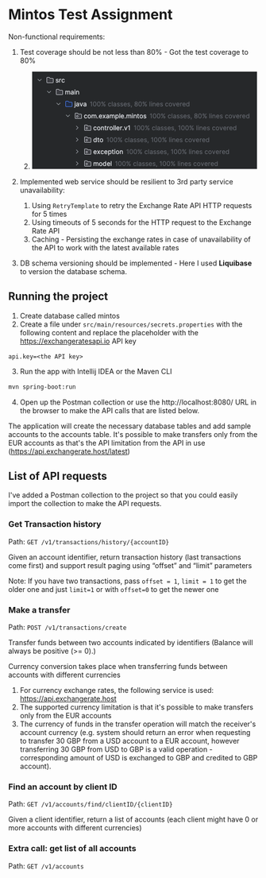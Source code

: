 # Mintos Test Assignment

Non-functional requirements:
1. Test coverage should be not less than 80% - Got the test coverage to 80% 
   
   2. ![Test coverage](test_coverage.png)
2. Implemented web service should be resilient to 3rd party service unavailability:
   1. Using `RetryTemplate` to retry the Exchange Rate API HTTP requests for 5 times 
   2. Using timeouts of 5 seconds for the HTTP request to the Exchange Rate API
   3. Caching - Persisting the exchange rates in case of unavailability of the API to work with the latest available rates
3. DB schema versioning should be implemented - Here I used **Liquibase** to version the database schema.

## Running the project

1. Create database called mintos
2. Create a file under `src/main/resources/secrets.properties` with the following content and replace the placeholder with the https://exchangeratesapi.io API key

```properties
api.key=<the API key>
```

3. Run the app with Intellij IDEA or the Maven CLI

```bash
mvn spring-boot:run
```

4. Open up the Postman collection or use the http://localhost:8080/ URL in the browser to make the API calls that are listed below.

The application will create the necessary database tables and add sample accounts to the accounts table. 
It's possible to make transfers only from the EUR accounts as that's the API limitation from the API in use (https://api.exchangerate.host/latest)

## List of API requests
I've added a Postman collection to the project so that you could easily import the collection to make the API requests.


### Get Transaction history 

Path: `GET /v1/transactions/history/{accountID}`

Given an account identifier, return transaction history (last transactions come first)
and support result paging using “offset” and “limit” parameters

Note: If you have two transactions, pass `offset = 1`, `limit = 1` to get the older one
and just `limit=1` or with `offset=0` to get the newer one

### Make a transfer 

Path: `POST /v1/transactions/create`

Transfer funds between two accounts indicated by identifiers (Balance will always be positive (>= 0).)

Currency conversion takes place when transferring funds between accounts with
different currencies
1. For currency exchange rates, the following service is used: https://api.exchangerate.host
2. The supported currency limitation is that it's possible to make transfers only from the EUR accounts
3. The currency of funds in the transfer operation will match the receiver's account currency (e.g. system should return an error when requesting to transfer 30 GBP from a USD account to a EUR account, however transferring 30 GBP from USD to GBP is a valid operation - corresponding amount of USD is exchanged to GBP and credited to GBP account).

### Find an account by client ID
Path: `GET /v1/accounts/find/clientID/{clientID}`

Given a client identifier, return a list of accounts (each client might have 0 or more
accounts with different currencies)

### Extra call: get list of all accounts

Path: `GET /v1/accounts`



